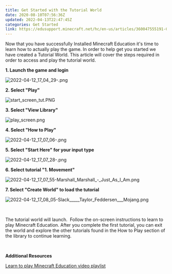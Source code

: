 ```yaml
---
title: Get Started with the Tutorial World
date: 2020-08-10T07:56:36Z
updated: 2022-04-13T22:47:45Z
categories: Get Started
link: https://edusupport.minecraft.net/hc/en-us/articles/360047555191-Get-Started-with-the-Tutorial-World
---
```


Now that you have successfully Installed Minecraft Education it's time to learn how to actually play the game. In order to help get you started we have created a Tutorial World. This article will cover the steps required in order to access and play the tutorial world.

**1. Launch the game and login**

![2022-04-12_17_04_29-.png](https://edusupport.minecraft.net/hc/article_attachments/5559367422740)

**2. Select "Play"**

![start_screen_tut.PNG](https://edusupport.minecraft.net/hc/article_attachments/360076494232)

**3. Select "View Library"**

![play_screen.png](https://edusupport.minecraft.net/hc/article_attachments/4402660727828)

**4. Select "How to Play"**

![2022-04-12_17_07_06-.png](https://edusupport.minecraft.net/hc/article_attachments/5559470813076)

**5. Select "Start Here" for your input type**

![2022-04-12_17_07_28-.png](https://edusupport.minecraft.net/hc/article_attachments/5559482643348)

**6. Select tutorial "1. Movement"**

![2022-04-12_17_07_55-Marshall_Marshall\_-\_Just_As_I_Am.png](https://edusupport.minecraft.net/hc/article_attachments/5559511236372)

**7. Select "Create World" to load the tutorial**

![2022-04-12_17_08_05-Slack\_\_\_\_\_Taylor_Feddersen\_\_\_Mojang.png](https://edusupport.minecraft.net/hc/article_attachments/5559523111956)

 

The tutorial world will launch.  Follow the on-screen instructions to learn to play Minecraft Education. After you complete the first tutorial, you can exit the world and explore the other tutorials found in the How to Play section of the library to continue learning. 

 

**Additional Resources**

[Learn to play Minecraft Education video playlist](./Learn-to-play-Minecraft-Education-video-playlist.md)
